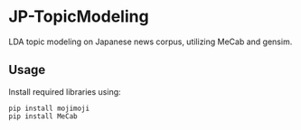 # JP-TopicModeling
LDA topic modeling on Japanese news corpus, utilizing MeCab and gensim.

## Usage
Install required libraries using:
```
pip install mojimoji
pip install MeCab
```

